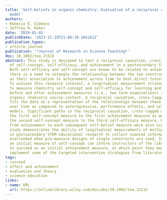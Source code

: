 ```yaml
---
title: 'Self-beliefs in organic chemistry: Evaluation of a reciprocal causation, cross-lagged
  model'
authors:
- Rebecca E. Gibbons
- Jeffrey R. Raker
date: '2019-01-01'
publishDate: '2023-11-18T21:06:10.104161Z'
publication_types:
- article-journal
publication: '*Journal of Research in Science Teaching*'
doi: 10.1002/tea.21515
abstract: This study is designed to test a reciprocal causation, cross-lagged model
  of self-concept, self-efficacy, and achievement in a postsecondary STEM course.
  Both self-efficacy and self-concept are known to be related to achievement; however,
  there is a need to untangle the relationship between the two constructs as well
  as their association to achievement across time to best direct future research efforts.
  To achieve this research interest, a longitudinal measurement strategy was used
  to measure chemistry self-concept and self-efficacy for learning and performance
  before and after achievement measures (i.e., two term examinations) in a postsecondary
  organic chemistry course context. A reciprocal causation, cross-lagged model best
  fits the data as a representation of the relationships between these three measures
  over time as compared to autoregressive, performance effects, and self-belief effects
  models. Significant paths in the reciprocal causation, cross-lagged model include
  the first self-concept measure to the first achievement measure as well as from
  the second self-concept measure to the third self-efficacy measure. Relationships
  from achievement to each subsequent self-belief measure were also significant. This
  study demonstrates the ability of longitudinal measurements of multiple constructs
  in postsecondary STEM educational research to collect nuanced information that is
  overlooked when pre-measure designs of single constructs are used. In the classroom,
  an initial measure of self-concept can inform instructors of the likelihood of students
  to succeed on an initial achievement measure, at which point they may choose to
  implement some of the targeted intervention strategies from literature.
tags:
- /unread
- affect and achievement
- evaluation and theory
- science education
links:
- name: URL
  url: https://onlinelibrary.wiley.com/doi/abs/10.1002/tea.21515
---
```

